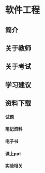 
# 软件工程

## 简介

## 关于教师

## 关于考试

## 学习建议

## 资料下载
<!-- tabs:start -->

#### **试题**

#### **笔记资料**

#### **电子书**

#### **课上ppt**

#### **实验相关**

<!-- tabs:end -->


